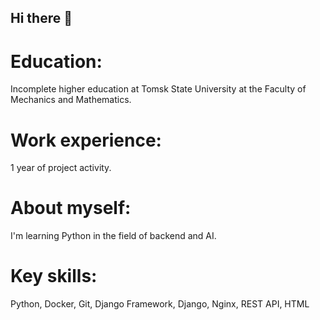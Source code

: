 ## Hi there 👋

# Education:
Incomplete higher education at Tomsk State University at the Faculty of Mechanics and Mathematics.
# Work experience:
1 year of project activity.
# About myself:
I'm learning Python in the field of backend and AI.
# Key skills: 
Python, Docker, Git, Django Framework, Django, Nginx, REST API, HTML
